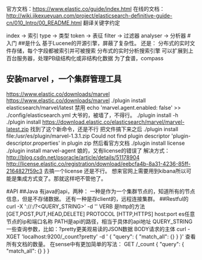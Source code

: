 官方文档：https://www.elastic.co/guide/index.html
在线的文档：http://wiki.jikexueyuan.com/project/elasticsearch-definitive-guide-cn/010_Intro/00_README.html
翻译关键字约定

index -> 索引
type -> 类型
token -> 表征
filter -> 过滤器
analyser -> 分析器
#入门
##是什么
    基于Lucene的开源引擎，屏蔽了复杂性。
    还是：
分布式的实时文件存储，每个字段都被索引并可被搜索
分布式的实时分析搜索引擎
可以扩展到上百台服务器，处理PB级结构化或非结构化数据
    为了食谱，compass

## 安装marvel ，一个集群管理工具
https://www.elastic.co/downloads/marvel
https://www.elastic.co/downloads/marvel
./plugin install elasticsearch/marvel/latest
禁用
echo 'marvel.agent.enabled: false' >> ./config/elasticsearch.yml
大爷的，被墙了，不得行。
./plugin install -h
./plugin install https://download.elastic.co/elasticsearch/marvel/marvel-latest.zip
找到了这个新命令，还是不行
把文件搞下来之后
./plugin install file:/usr/es/plugin/marvel-1.3.1.zip
Could not find plugin descriptor 'plugin-descriptor.properties' in plugin zip
然后看官方文档
./plugin install license
./plugin install marvel-agent
娘的，又有license的错误了
解决方式：http://blog.csdn.net/psoracle/article/details/51178904
http://license.elastic.co/registration/download/eebcfa4b-8a31-4236-85ff-2164827f59c3
去搞一个license 还是不行。
想来官网上需要用到kibana所以可能是集成方式变了。那就这样吧不管他了。

#API
##Java
有java的api，两种： 一种是作为一个集群节点的，知道所有的节点信息，但是不存储数据。
还有一种是存client的，远程连接集群。
##Restful的
curl -X<VERB> '<PROTOCOL>://<HOST>:<PORT>/<PATH>?<QUERY_STRING>' -d '<BODY>'
VERB 是http的方法[GET,POST,PUT,HEAD,DELETE]
PROTOCOL [HTTP,HTTPS]
host:port es任意节点的ip和端口名称
PATH是api的路径，相当于具体的api地址
QUERY_STRING 一些查询参数，比如：?pretty更美观易读的JSON数据
BODY请求的主体
curl -XGET 'localhost:9200/_count?pretty' -d '
{
    "query": {
        "match_all": {}
    }
}'
查看所有文档的数量。
在sense中有更加简单的写法：
GET /_count
{
    "query": {
        "match_all": {}
    }
}




 
